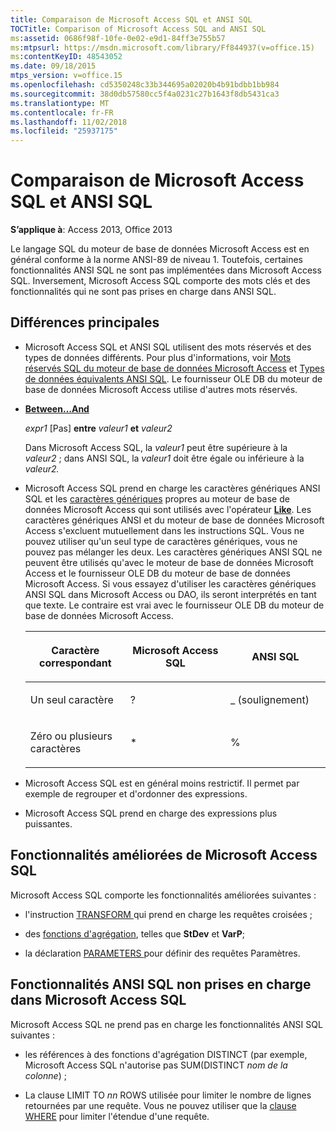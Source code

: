 ```yaml
---
title: Comparaison de Microsoft Access SQL et ANSI SQL
TOCTitle: Comparison of Microsoft Access SQL and ANSI SQL
ms:assetid: 0686f98f-10fe-0e02-e9d1-84ff3e755b57
ms:mtpsurl: https://msdn.microsoft.com/library/Ff844937(v=office.15)
ms:contentKeyID: 48543052
ms.date: 09/18/2015
mtps_version: v=office.15
ms.openlocfilehash: cd5350248c33b344695a02020b4b91bdbb1bb984
ms.sourcegitcommit: 38d0db57580cc5f4a0231c27b1643f8db5431ca3
ms.translationtype: MT
ms.contentlocale: fr-FR
ms.lasthandoff: 11/02/2018
ms.locfileid: "25937175"
---
```

# <a name="comparison-of-microsoft-access-sql-and-ansi-sql"></a>Comparaison de Microsoft Access SQL et ANSI SQL


**S’applique à**: Access 2013, Office 2013

Le langage SQL du moteur de base de données Microsoft Access est en général conforme à la norme ANSI-89 de niveau 1. Toutefois, certaines fonctionnalités ANSI SQL ne sont pas implémentées dans Microsoft Access SQL. Inversement, Microsoft Access SQL comporte des mots clés et des fonctionnalités qui ne sont pas prises en charge dans ANSI SQL.

## <a name="major-differences"></a>Différences principales

  - Microsoft Access SQL et ANSI SQL utilisent des mots réservés et des types de données différents. Pour plus d'informations, voir [Mots réservés SQL du moteur de base de données Microsoft Access](sql-reserved-words.md) et [Types de données équivalents ANSI SQL](equivalent-ansi-sql-data-types.md). Le fournisseur OLE DB du moteur de base de données Microsoft Access utilise d'autres mots réservés.

  - **[Between…And](https://msdn.microsoft.com/library/ff192436\(v=office.15\))**
    
    *expr1* \[Pas\] **entre** *valeur1* **et** *valeur2*
    
    Dans Microsoft Access SQL, la *valeur1* peut être supérieure à la *valeur2* ; dans ANSI SQL, la *valeur1* doit être égale ou inférieure à la *valeur2.*

  - Microsoft Access SQL prend en charge les caractères génériques ANSI SQL et les [caractères génériques](using-wildcard-characters-in-string-comparisons.md) propres au moteur de base de données Microsoft Access qui sont utilisés avec l'opérateur **[Like](https://msdn.microsoft.com/library/ff195752\(v=office.15\))**. Les caractères génériques ANSI et du moteur de base de données Microsoft Access s'excluent mutuellement dans les instructions SQL. Vous ne pouvez utiliser qu'un seul type de caractères génériques, vous ne pouvez pas mélanger les deux. Les caractères génériques ANSI SQL ne peuvent être utilisés qu'avec le moteur de base de données Microsoft Access et le fournisseur OLE DB du moteur de base de données Microsoft Access. Si vous essayez d'utiliser les caractères génériques ANSI SQL dans Microsoft Access ou DAO, ils seront interprétés en tant que texte. Le contraire est vrai avec le fournisseur OLE DB du moteur de base de données Microsoft Access.
    
    <table>
    <colgroup>
    <col style="width: 33%" />
    <col style="width: 33%" />
    <col style="width: 33%" />
    </colgroup>
    <thead>
    <tr class="header">
    <th><p>Caractère correspondant</p></th>
    <th><p>Microsoft Access SQL</p></th>
    <th><p>ANSI SQL</p></th>
    </tr>
    </thead>
    <tbody>
    <tr class="odd">
    <td><p>Un seul caractère</p></td>
    <td><p>?</p></td>
    <td><p>_ (soulignement)</p></td>
    </tr>
    <tr class="even">
    <td><p>Zéro ou plusieurs caractères</p></td>
    <td><p>*</p></td>
    <td><p>%</p></td>
    </tr>
    </tbody>
    </table>


  - Microsoft Access SQL est en général moins restrictif. Il permet par exemple de regrouper et d'ordonner des expressions.

  - Microsoft Access SQL prend en charge des expressions plus puissantes.

## <a name="enhanced-features-of-microsoft-access-sql"></a>Fonctionnalités améliorées de Microsoft Access SQL

Microsoft Access SQL comporte les fonctionnalités améliorées suivantes :

  - l'instruction [TRANSFORM ](transform-statement-microsoft-access-sql.md) qui prend en charge les requêtes croisées ;

  - des [fonctions d'agrégation](sql-aggregate-functions-sql.md), telles que **StDev** et **VarP**;

  - la déclaration [PARAMETERS ](parameters-declaration-microsoft-access-sql.md) pour définir des requêtes Paramètres.

## <a name="ansi-sql-features-not-supported-in-microsoft-access-sql"></a>Fonctionnalités ANSI SQL non prises en charge dans Microsoft Access SQL

Microsoft Access SQL ne prend pas en charge les fonctionnalités ANSI SQL suivantes :

  - les références à des fonctions d'agrégation DISTINCT (par exemple, Microsoft Access SQL n'autorise pas SUM(DISTINCT *nom de la colonne*) ;

  - La clause LIMIT TO *nn* ROWS utilisée pour limiter le nombre de lignes retournées par une requête. Vous ne pouvez utiliser que la [clause WHERE](https://msdn.microsoft.com/library/ff195245\(v=office.15\)) pour limiter l'étendue d'une requête.


